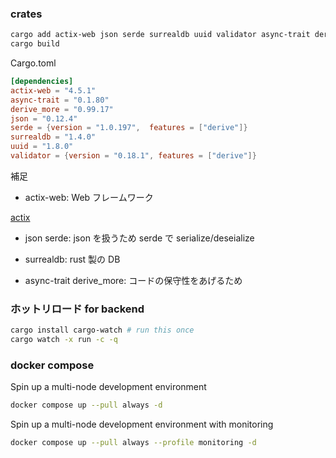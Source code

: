 ### crates

```sh
cargo add actix-web json serde surrealdb uuid validator async-trait derive_more
cargo build
```

Cargo.toml

```toml
[dependencies]
actix-web = "4.5.1"
async-trait = "0.1.80"
derive_more = "0.99.17"
json = "0.12.4"
serde = {version = "1.0.197",  features = ["derive"]}
surrealdb = "1.4.0"
uuid = "1.8.0"
validator = {version = "0.18.1", features = ["derive"]}
```

補足

- actix-web: Web フレームワーク

[actix](https://actix.rs/)

- json serde: json を扱うため serde で serialize/deseialize

- surrealdb: rust 製の DB

- async-trait derive_more: コードの保守性をあげるため

### ホットリロード for backend

```sh
cargo install cargo-watch # run this once
cargo watch -x run -c -q
```

### docker compose

Spin up a multi-node development environment

```sh
docker compose up --pull always -d
```

Spin up a multi-node development environment with monitoring

```sh
docker compose up --pull always --profile monitoring -d
```
